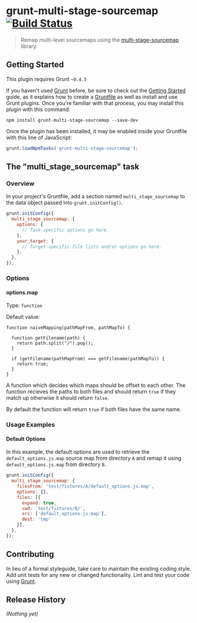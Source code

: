 # grunt-multi-stage-sourcemap [![Build Status](https://travis-ci.org/awkward/grunt-multi-stage-sourcemap.svg?branch=master)](https://travis-ci.org/awkward/grunt-multi-stage-sourcemap)

> Remap multi-level sourcemaps using the [multi-stage-sourcemap](https://github.com/azu/multi-stage-sourcemap) library.

## Getting Started
This plugin requires Grunt `~0.4.5`

If you haven't used [Grunt](http://gruntjs.com/) before, be sure to check out the [Getting Started](http://gruntjs.com/getting-started) guide, as it explains how to create a [Gruntfile](http://gruntjs.com/sample-gruntfile) as well as install and use Grunt plugins. Once you're familiar with that process, you may install this plugin with this command:

```shell
npm install grunt-multi-stage-sourcemap --save-dev
```

Once the plugin has been installed, it may be enabled inside your Gruntfile with this line of JavaScript:

```js
grunt.loadNpmTasks('grunt-multi-stage-sourcemap');
```

## The "multi_stage_sourcemap" task

### Overview
In your project's Gruntfile, add a section named `multi_stage_sourcemap` to the data object passed into `grunt.initConfig()`.

```js
grunt.initConfig({
  multi_stage_sourcemap: {
    options: {
      // Task-specific options go here.
    },
    your_target: {
      // Target-specific file lists and/or options go here.
    },
  },
});
```

### Options

#### options.map
Type: `function`

Default value:
```
function naiveMapping(pathMapFrom, pathMapTo) {

  function getFilename(path) {
    return path.split("/").pop();
  }

  if (getFilename(pathMapFrom) === getFilename(pathMapTo)) {
    return true;
  }
}
```

A function which decides which maps should be offset to each other. The function recieves the paths to both files and should return `true` if they match up otherwise it should return `false`.

By default the function will return `true` if both files have the same name.

### Usage Examples

#### Default Options
In this example, the default options are used to retrieve the `default_options.js.map` source map from directory `A` and remap it using `default_options.js.map` from directory `B`.

```js
grunt.initConfig({
  multi_stage_sourcemap: {
    filesFrom: 'test/fixtures/A/default_options.js.map',
    options: {},
    files: [{
      expand: true,
      cwd: 'test/fixtures/B/',
      src: ['default_options.js.map'],
      dest: 'tmp'
    }],
  },
});
```

## Contributing
In lieu of a formal styleguide, take care to maintain the existing coding style. Add unit tests for any new or changed functionality. Lint and test your code using [Grunt](http://gruntjs.com/).

## Release History
_(Nothing yet)_
